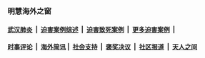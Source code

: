 
### 明慧海外之窗

####  [武汉肺炎](indexes/365.md?t=05131500) &nbsp;|&nbsp;  [迫害案例综述](indexes/328.md?t=05131500) &nbsp;|&nbsp; [迫害致死案例](indexes/277.md?t=05131500)  &nbsp;|&nbsp; [更多迫害案例](indexes/81.md?t=05131500)  &nbsp;|&nbsp; 
####  [时事评论](indexes/19.md?t=05131500) &nbsp;|&nbsp; [海外简讯](indexes/245.md?t=05131500)&nbsp;|&nbsp;  [社会支持](indexes/140.md?t=05131500) &nbsp;|&nbsp; [褒奖决议](indexes/282.md?t=05131500) &nbsp;|&nbsp; [社区报道](indexes/91.md?t=05131500)  &nbsp;|&nbsp; [天人之间](indexes/78.md?t=05131500) 

